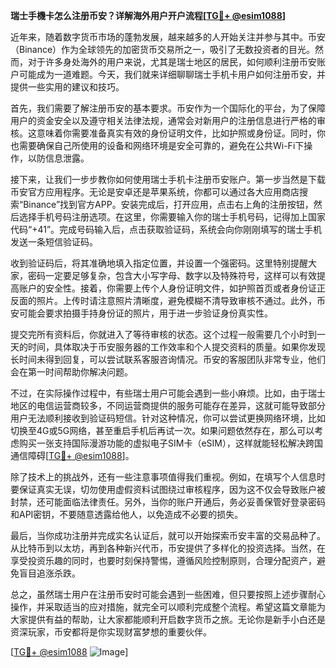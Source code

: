 **瑞士手機卡怎么注册币安？详解海外用户开户流程[[TG💪+ @esim1088](https://t.me/s/esim1088)]**

近年来，随着数字货币市场的蓬勃发展，越来越多的人开始关注并参与其中。币安（Binance）作为全球领先的加密货币交易所之一，吸引了无数投资者的目光。然而，对于许多身处海外的用户来说，尤其是瑞士地区的居民，如何顺利注册币安账户可能成为一道难题。今天，我们就来详细聊聊瑞士手机卡用户如何注册币安，并提供一些实用的建议和技巧。

首先，我们需要了解注册币安的基本要求。币安作为一个国际化的平台，为了保障用户的资金安全以及遵守相关法律法规，通常会对新用户的注册信息进行严格的审核。这意味着你需要准备真实有效的身份证明文件，比如护照或身份证。同时，你也需要确保自己所使用的设备和网络环境是安全可靠的，避免在公共Wi-Fi下操作，以防信息泄露。

接下来，让我们一步步教你如何使用瑞士手机卡注册币安账户。第一步当然是下载币安官方应用程序。无论是安卓还是苹果系统，你都可以通过各大应用商店搜索“Binance”找到官方APP。安装完成后，打开应用，点击右上角的注册按钮，然后选择手机号码注册选项。在这里，你需要输入你的瑞士手机号码，记得加上国家代码“+41”。完成号码输入后，点击获取验证码，系统会向你刚刚填写的瑞士手机发送一条短信验证码。

收到验证码后，将其准确地填入指定位置，并设置一个强密码。这里特别提醒大家，密码一定要足够复杂，包含大小写字母、数字以及特殊符号，这样可以有效提高账户的安全性。接着，你需要上传个人身份证明文件，如护照首页或者身份证正反面的照片。上传时请注意照片清晰度，避免模糊不清导致审核不通过。此外，币安可能会要求拍摄手持身份证的照片，用于进一步验证身份真实性。

提交完所有资料后，你就进入了等待审核的状态。这个过程一般需要几个小时到一天的时间，具体取决于币安服务器的工作效率和个人提交资料的质量。如果你发现长时间未得到回复，可以尝试联系客服咨询情况。币安的客服团队非常专业，他们会在第一时间帮助你解决问题。

不过，在实际操作过程中，有些瑞士用户可能会遇到一些小麻烦。比如，由于瑞士地区的电信运营商较多，不同运营商提供的服务可能存在差异，这就可能导致部分用户无法顺利接收到验证码短信。针对这种情况，你可以尝试更换网络环境，比如切换至4G或5G网络，甚至重启手机后再试一次。如果问题依然存在，那么可以考虑购买一张支持国际漫游功能的虚拟电子SIM卡（eSIM），这样就能轻松解决跨国通信障碍[[TG💪+ @esim1088](https://t.me/s/esim1088)]。

除了技术上的挑战外，还有一些注意事项值得我们重视。例如，在填写个人信息时要保证真实无误，切勿使用虚假资料试图绕过审核程序，因为这不仅会导致账户被封禁，还可能面临法律责任。另外，当你的账户开通后，务必妥善保管好登录密码和API密钥，不要随意透露给他人，以免造成不必要的损失。

最后，当你成功注册并完成实名认证后，就可以开始探索币安丰富的交易品种了。从比特币到以太坊，再到各种新兴代币，币安提供了多样化的投资选择。当然，在享受投资乐趣的同时，也要时刻保持警惕，遵循风险控制原则，合理分配资产，避免盲目追涨杀跌。

总之，虽然瑞士用户在注册币安时可能会遇到一些困难，但只要按照上述步骤耐心操作，并采取适当的应对措施，就完全可以顺利完成整个流程。希望这篇文章能为大家提供有益的帮助，让大家都能顺利开启数字货币之旅。无论你是新手小白还是资深玩家，币安都将是你实现财富梦想的重要伙伴。

[[TG💪+ @esim1088](https://t.me/s/esim1088) ![Image](https://i.postimg.cc/4NQfJmqS/Snipaste-2025-05-13-00-14-12.png)]